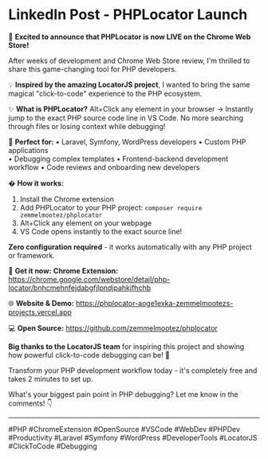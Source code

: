 # LinkedIn Post - PHPLocator Launch

🚀 **Excited to announce that PHPLocator is now LIVE on the Chrome Web Store!**

After weeks of development and Chrome Web Store review, I'm thrilled to share this game-changing tool for PHP developers.

💡 **Inspired by the amazing LocatorJS project**, I wanted to bring the same magical "click-to-code" experience to the PHP ecosystem.

✨ **What is PHPLocator?**
Alt+Click any element in your browser → Instantly jump to the exact PHP source code line in VS Code. No more searching through files or losing context while debugging!

🎯 **Perfect for:**
• Laravel, Symfony, WordPress developers
• Custom PHP applications  
• Debugging complex templates
• Frontend-backend development workflow
• Code reviews and onboarding new developers

� **How it works:**
1. Install the Chrome extension
2. Add PHPLocator to your PHP project: `composer require zemmelmootez/phplocator`
3. Alt+Click any element on your webpage
4. VS Code opens instantly to the exact source line!

**Zero configuration required** - it works automatically with any PHP project or framework.

🔗 **Get it now:**
**Chrome Extension:** https://chrome.google.com/webstore/detail/php-locator/bnhcmehnfejdabgfjlpndjpahkjfhchb

🌐 **Website & Demo:** https://phplocator-aoge1exka-zemmelmootezs-projects.vercel.app

💻 **Open Source:** https://github.com/zemmelmootez/phplocator

**Big thanks to the LocatorJS team** for inspiring this project and showing how powerful click-to-code debugging can be! 🙏

Transform your PHP development workflow today - it's completely free and takes 2 minutes to set up.

What's your biggest pain point in PHP debugging? Let me know in the comments! 👇

---

#PHP #ChromeExtension #OpenSource #VSCode #WebDev #PHPDev #Productivity #Laravel #Symfony #WordPress #DeveloperTools #LocatorJS #ClickToCode #Debugging
